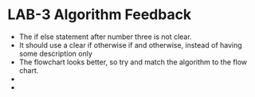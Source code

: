 # LAB-3 Algorithm Feedback

- The if else statement after number three is not clear. 
- It should use a clear if otherwise if and otherwise, instead of having some description only 
- The flowchart looks better, so try and match the algorithm to the flow chart. 
- 
- 